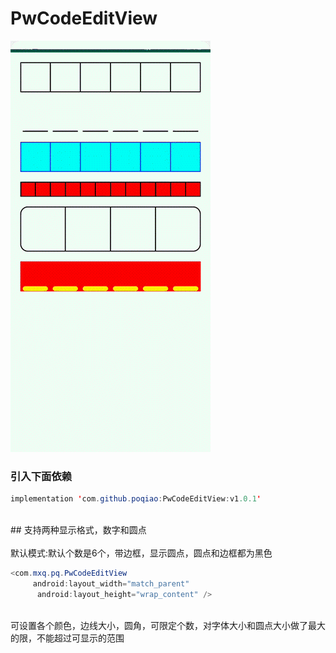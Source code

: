 # PwCodeEditView
![image](https://github.com/poqiao/PwCodeEditView/blob/master/app/src/main/assets/sssssss3.gif)<br>
### 引入下面依赖</br>
```Java
implementation 'com.github.poqiao:PwCodeEditView:v1.0.1'
```
<br>## 支持两种显示格式，数字和圆点</br>
<br>默认模式:默认个数是6个，带边框，显示圆点，圆点和边框都为黑色</br>
```Java
<com.mxq.pq.PwCodeEditView
     android:layout_width="match_parent"
      android:layout_height="wrap_content" />
```
       
<br>可设置各个颜色，边线大小，圆角，可限定个数，对字体大小和圆点大小做了最大的限，不能超过可显示的范围</br>
